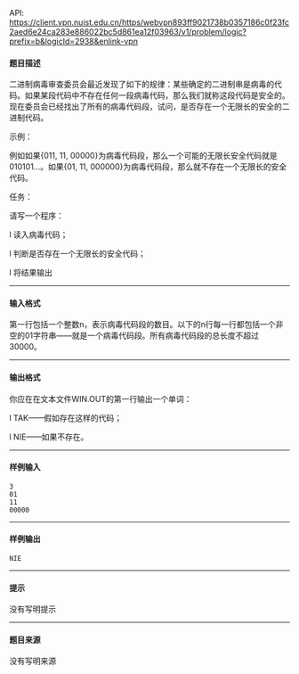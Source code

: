 API: https://client.vpn.nuist.edu.cn/https/webvpn893ff9021738b0357186c0f23fc2aed6e24ca283e886022bc5d861ea12f03963/v1/problem/logic?prefix=b&logicId=2938&enlink-vpn

#### 题目描述

二进制病毒审查委员会最近发现了如下的规律：某些确定的二进制串是病毒的代码。如果某段代码中不存在任何一段病毒代码，那么我们就称这段代码是安全的。现在委员会已经找出了所有的病毒代码段，试问，是否存在一个无限长的安全的二进制代码。

示例：

例如如果{011, 11, 00000}为病毒代码段，那么一个可能的无限长安全代码就是010101…。如果{01, 11, 000000}为病毒代码段，那么就不存在一个无限长的安全代码。

任务：

请写一个程序：

l 读入病毒代码；

l 判断是否存在一个无限长的安全代码；

l 将结果输出

---

#### 输入格式

第一行包括一个整数n，表示病毒代码段的数目。以下的n行每一行都包括一个非空的01字符串——就是一个病毒代码段。所有病毒代码段的总长度不超过30000。

---

#### 输出格式

你应在在文本文件WIN.OUT的第一行输出一个单词：

l TAK——假如存在这样的代码；

l NIE——如果不存在。

---

#### 样例输入
```
3
01 
11 
00000

```

---

#### 样例输出
```
NIE

```

---

#### 提示

没有写明提示

---

#### 题目来源

没有写明来源